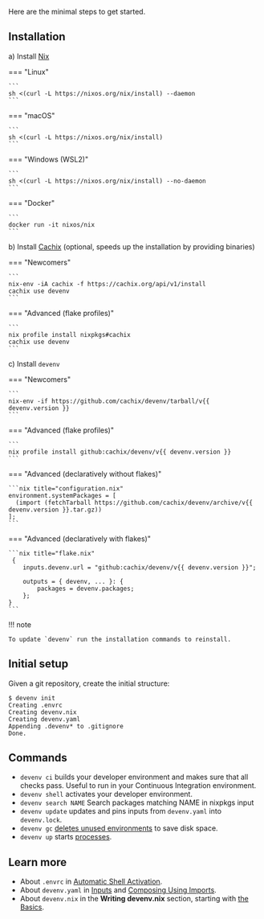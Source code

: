 Here are the minimal steps to get started.

## Installation


a) Install [Nix](https://nixos.org)

=== "Linux"

    ```
    sh <(curl -L https://nixos.org/nix/install) --daemon
    ```
=== "macOS"

    ```
    sh <(curl -L https://nixos.org/nix/install)
    ```

=== "Windows (WSL2)"
   
    ```
    sh <(curl -L https://nixos.org/nix/install) --no-daemon
    ```

=== "Docker"

    ```
    docker run -it nixos/nix
    ```

b) Install [Cachix](https://cachix.org) (optional, speeds up the installation by providing binaries)

=== "Newcomers"

    ```
    nix-env -iA cachix -f https://cachix.org/api/v1/install
    cachix use devenv
    ```

=== "Advanced (flake profiles)"

    ```
    nix profile install nixpkgs#cachix
    cachix use devenv
    ```

c) Install ``devenv``

=== "Newcomers"

    ```
    nix-env -if https://github.com/cachix/devenv/tarball/v{{ devenv.version }}
    ```

=== "Advanced (flake profiles)"

    ```
    nix profile install github:cachix/devenv/v{{ devenv.version }}
    ```

=== "Advanced (declaratively without flakes)"

    ```nix title="configuration.nix"
    environment.systemPackages = [ 
      (import (fetchTarball https://github.com/cachix/devenv/archive/v{{ devenv.version }}.tar.gz))
    ];
    ```

=== "Advanced (declaratively with flakes)"

    ```nix title="flake.nix"
     {
        inputs.devenv.url = "github:cachix/devenv/v{{ devenv.version }}";

        outputs = { devenv, ... }: {
            packages = devenv.packages;
        };
    }
    ```

!!! note

    To update `devenv` run the installation commands to reinstall.

## Initial setup

Given a git repository, create the initial structure:

```shell-session
$ devenv init
Creating .envrc
Creating devenv.nix
Creating devenv.yaml
Appending .devenv* to .gitignore
Done.
```

## Commands

- ``devenv ci`` builds your developer environment and makes sure that all checks pass. Useful to run in your Continuous Integration environment.
- ``devenv shell`` activates your developer environment.
- ``devenv search NAME`` Search packages matching NAME in nixpkgs input
- ``devenv update`` updates and pins inputs from ``devenv.yaml`` into ``devenv.lock``.
- ``devenv gc`` [deletes unused environments](garbage-collection.md) to save disk space.
- ``devenv up`` starts [processes](processes.md).

## Learn more

- About ``.envrc`` in [Automatic Shell Activation](automatic-shell-activation.md).
- About ``devenv.yaml`` in [Inputs](inputs.md) and [Composing Using Imports](composing-using-imports.md).
- About ``devenv.nix`` in the **Writing devenv.nix** section, starting with [the Basics](basics.md).
